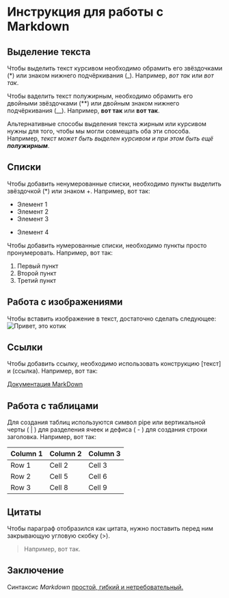 # Инструкция для работы с Markdown

## Выделение текста

Чтобы выделить текст курсивом необходимо обрамить его звёздочками (*) или знаком нижнего подчёркивания (_). Например, *вот так* или _вот так_.

Чтобы ваделить текст полужирным, необходимо обрамить его двойными звёздочками (**) или двойным знаком нижнего подчёркивания (__). Например, **вот так** или __вот так__.

Альтернативные способы выделения текста жирным или курсивом нужны для того, чтобы мы могли совмещать оба эти способа. Например, _текст может быть выделен курсивом и при этом быть ещё **полужирным**_.

## Списки

Чтобы добавить ненумерованные списки, необходимо пункты выделить звёздочкой (*) или знаком +. 
Например, вот так:
* Элемент 1
* Элемент 2
* Элемент 3
+ Элемент 4

Чтобы добавить нумерованные списки, необходимо пункты просто пронумеровать. 
Например, вот так:
1. Первый пункт
2. Второй пункт 
3. Третий пункт

## Работа с изображениями

Чтобы вставить изображение в текст, достаточно сделать следующее:
![Привет, это котик](image_cat.jpeg)

## Ссылки

Чтобы добавить ссылку, необходимо использовать конструкцию [текст] и (ссылка). Например, вот так:

[Документация MarkDown](https://learn.microsoft.com/ru-ru/contribute/content/markdown-reference)

## Работа с таблицами

Для создания таблиц используются символ pipe или вертикальной черты ( | ) для разделения ячеек и дефиса ( - ) для создания строки заголовка.
Например, вот так:

| Column 1 | Column 2 | Column 3 |
|----------|----------|----------|
| Row 1    | Cell 2   | Cell 3   |
| Row 2    | Cell 5   | Cell 6   |
| Row 3    | Cell 8   | Cell 9   |

## Цитаты

Чтобы параграф отобразился как цитата, нужно поставить перед ним закрывающую угловую скобку (>).
> Например, вот так.

## Заключение

Синтаксис _Markdown_ <u>простой, гибкий и нетребовательный.</u>